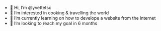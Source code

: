 - 👋 Hi, I’m @yvettetsc
- 👀 I’m interested in cooking & travelling the world
- 🌱 I’m currently learning on how to develope a website from the internet
- 💞️ I’m looking to reach my goal in 6 months


<!---
yvettetsc/yvettetsc is a ✨ special ✨ repository because its `README.md` (this file) appears on your GitHub profile.
You can click the Preview link to take a look at your changes.
--->
